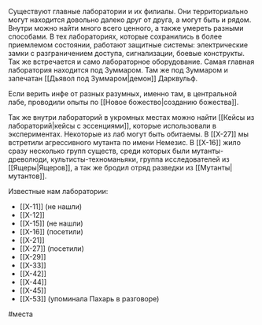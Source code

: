 Существуют главные лаборатории и их филиалы. Они территориально могут находится довольно далеко друг от друга, а могут быть и рядом. Внутри можно найти много всего ценного, а также умереть разными способами. В тех лабораториях, которые сохранились в более приемлемом состоянии, работают защитные системы: электрические замки с разграничением доступа, сигнализации, боевые конструкты. Так же встречается и само лабораторное оборудование.
Самая главная лаборатория находится под Зуммаром. Там же под Зуммаром и запечатан [[Дьявол под Зуммаром|демон]] Дарквульф.

Если верить инфе от разных разумных, именно там, в центральной лабе, проводили опыты по [[Новое божество|созданию божества]].

Так же внутри лабораторий в укромных местах можно найти [[Кейсы из лабораторий|кейсы с эссенциями]], которые использовали в экспериментах. Некоторые из лаб могут быть обитаемы. В [[Х-27]] мы встретили агрессивного мутанта по имени Немезис. В [[Х-16]] жило сразу несколько групп существ, среди которых были мутанты-древолюди, культисты-техноманьяки, группа исследователей из [[Ящеры|Ящеров]], а так же бродил отряд разведки из [[Мутанты|мутантов]].

Известные нам лаборатории:
- [[Х-11]] (не нашли)
- [[Х-12]]
- [[Х-15]] (не нашли)
- [[Х-16]] (посетили)
- [[Х-21]] 
- [[Х-27]] (посетили)
- [[Х-29]]
- [[Х-33]]
- [[Х-42]]
- [[Х-44]]
- [[Х-45]]
- [[Х-53]] (упоминала Пахарь в разговоре)

#места
